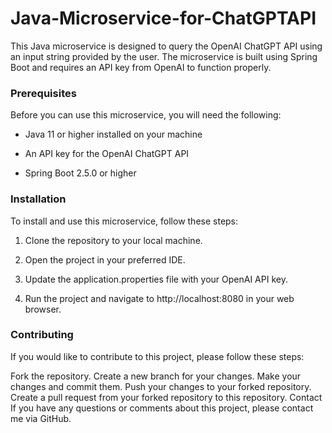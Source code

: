 # Java-Microservice-for-ChatGPTAPI
This Java microservice is designed to query the OpenAI ChatGPT API using an input string provided by the user. The microservice is built using Spring Boot and requires an API key from OpenAI to function properly.

### Prerequisites
Before you can use this microservice, you will need the following:

* Java 11 or higher installed on your machine

* An API key for the OpenAI ChatGPT API

* Spring Boot 2.5.0 or higher

### Installation
To install and use this microservice, follow these steps:

1. Clone the repository to your local machine.

2. Open the project in your preferred IDE.

3. Update the application.properties file with your OpenAI API key.

4. Run the project and navigate to http://localhost:8080 in your web browser.

### Contributing
If you would like to contribute to this project, please follow these steps:

Fork the repository.
Create a new branch for your changes.
Make your changes and commit them.
Push your changes to your forked repository.
Create a pull request from your forked repository to this repository.
Contact
If you have any questions or comments about this project, please contact me via GitHub.
